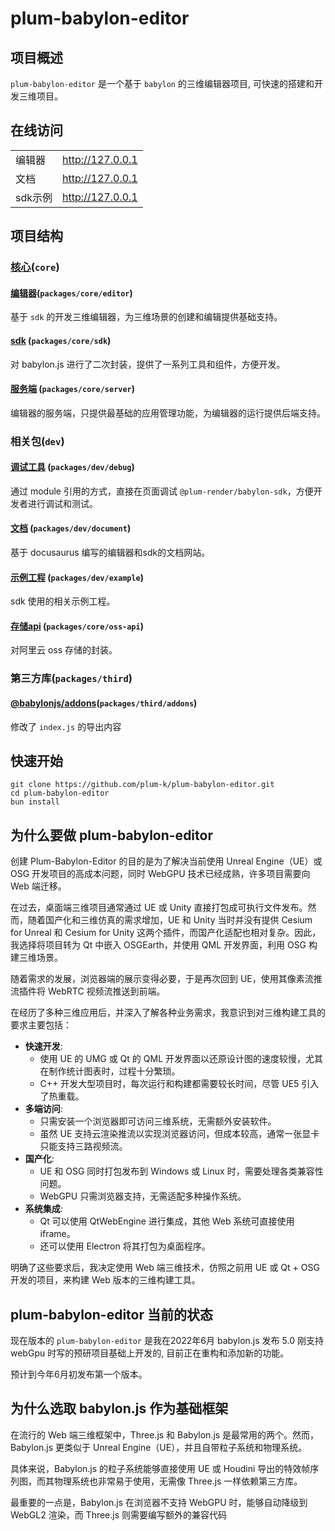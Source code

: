 # plum-babylon-editor

## 项目概述

`plum-babylon-editor` 是一个基于 `babylon` 的三维编辑器项目, 可快速的搭建和开发三维项目。

## 在线访问

|       |                  |
|-------|------------------|
| 编辑器   | http://127.0.0.1 |
| 文档    | http://127.0.0.1 |
| sdk示例 | http://127.0.0.1 |

## 项目结构

### [核心](./packages/core)(`core`)

#### [编辑器](./packages/core/editor/README.md)(`packages/core/editor`)

基于 `sdk` 的开发三维编辑器，为三维场景的创建和编辑提供基础支持。

#### [sdk](./packages/core/sdk/README.md) (`packages/core/sdk`)

对 babylon.js 进行了二次封装，提供了一系列工具和组件，方便开发。

#### [服务端](./packages/core/server/README.md) (`packages/core/server`)

编辑器的服务端，只提供最基础的应用管理功能，为编辑器的运行提供后端支持。

### 相关包(`dev`)

#### [调试工具](./packages/dev/debug/README.md) (`packages/dev/debug`)

通过 module 引用的方式，直接在页面调试 `@plum-render/babylon-sdk`，方便开发者进行调试和测试。

#### [文档](./packages/dev/document/README.md) (`packages/dev/document`)

基于 docusaurus 编写的编辑器和sdk的文档网站。

#### [示例工程](./packages/dev/example/README.md) (`packages/dev/example`)

sdk 使用的相关示例工程。

#### [存储api](./packages/dev/oss-api/README.md) (`packages/core/oss-api`)

对阿里云 oss 存储的封装。

### 第三方库(`packages/third`)

#### [@babylonjs/addons](./packages/third/addons/README.md)(`packages/third/addons`)

修改了 `index.js` 的导出内容

## 快速开始

```shell
git clone https://github.com/plum-k/plum-babylon-editor.git
cd plum-babylon-editor
bun install
```

## 为什么要做 plum-babylon-editor

创建 Plum-Babylon-Editor 的目的是为了解决当前使用 Unreal Engine（UE）或 OSG 开发项目的高成本问题，同时 WebGPU 技术已经成熟，许多项目需要向 Web 端迁移。

在过去，桌面端三维项目通常通过 UE 或 Unity 直接打包成可执行文件发布。然而，随着国产化和三维仿真的需求增加，UE 和 Unity 当时并没有提供 Cesium for Unreal 和 Cesium for Unity 这两个插件，而国产化适配也相对复杂。因此，我选择将项目转为 Qt 中嵌入 OSGEarth，并使用 QML 开发界面，利用 OSG 构建三维场景。

随着需求的发展，浏览器端的展示变得必要，于是再次回到 UE，使用其像素流推流插件将 WebRTC 视频流推送到前端。

在经历了多种三维应用后，并深入了解各种业务需求，我意识到对三维构建工具的要求主要包括：

- **快速开发**:
    - 使用 UE 的 UMG 或 Qt 的 QML 开发界面以还原设计图的速度较慢，尤其在制作统计图表时，过程十分繁琐。
    - C++ 开发大型项目时，每次运行和构建都需要较长时间，尽管 UE5 引入了热重载。
- **多端访问**:
    - 只需安装一个浏览器即可访问三维系统，无需额外安装软件。
    - 虽然 UE 支持云渲染推流以实现浏览器访问，但成本较高，通常一张显卡只能支持三路视频流。
- **国产化**:
    - UE 和 OSG 同时打包发布到 Windows 或 Linux 时，需要处理各类兼容性问题。
    - WebGPU 只需浏览器支持，无需适配多种操作系统。
- **系统集成**:
    - Qt 可以使用 QtWebEngine 进行集成，其他 Web 系统可直接使用 iframe。
    - 还可以使用 Electron 将其打包为桌面程序。

明确了这些要求后，我决定使用 Web 端三维技术，仿照之前用 UE 或 Qt + OSG 开发的项目，来构建 Web 版本的三维构建工具。

## plum-babylon-editor 当前的状态

现在版本的 `plum-babylon-editor` 是我在2022年6月 babylon.js 发布 5.0 刚支持 webGpu 时写的预研项目基础上开发的, 目前正在重构和添加新的功能。

预计到今年6月初发布第一个版本。

## 为什么选取 babylon.js 作为基础框架

在流行的 Web 端三维框架中，Three.js 和 Babylon.js 是最常用的两个。然而，Babylon.js 更类似于 Unreal Engine（UE），并且自带粒子系统和物理系统。

具体来说，Babylon.js 的粒子系统能够直接使用 UE 或 Houdini 导出的特效帧序列图，而其物理系统也非常易于使用，无需像 Three.js 一样依赖第三方库。

最重要的一点是，Babylon.js 在浏览器不支持 WebGPU 时，能够自动降级到 WebGL2 渲染，而 Three.js 则需要编写额外的兼容代码

